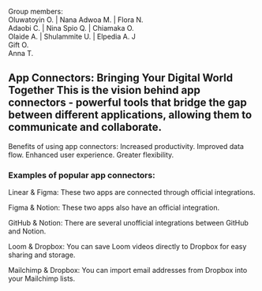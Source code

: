 Group members:
<br>
Oluwatoyin O.   |   Nana Adwoa M.   |   Flora N.
<br>
Adaobi C.   |   Nina Spio Q.   |   Chiamaka O.
<br>
Olaide A.   |   Shulammite U.   | Elpedia A. J
<br>
Gift O.
<br>
Anna T.
<br>

App Connectors: Bringing Your Digital World Together
This is the vision behind app connectors - powerful tools that bridge the gap between different applications, allowing them to communicate and collaborate.
---
Benefits of using app connectors:
Increased productivity.
Improved data flow.
Enhanced user experience.
Greater flexibility.


### Examples of popular app connectors:


Linear & Figma: These two apps are connected through official integrations. 


Figma & Notion: These two apps also have an official integration. 


GitHub & Notion: There are several unofficial integrations between GitHub and Notion.


Loom & Dropbox: You can save Loom videos directly to Dropbox for easy sharing and storage.


Mailchimp & Dropbox: You can import email addresses from Dropbox into your Mailchimp lists.

